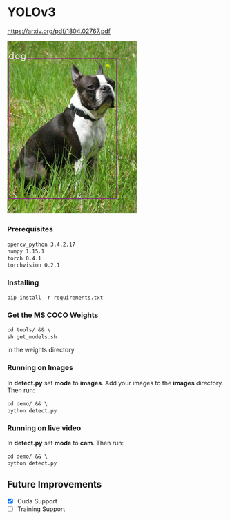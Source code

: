 # YOLOv3

https://arxiv.org/pdf/1804.02767.pdf

<img src="https://github.com/benjaminrwilson/yolov3/blob/master/results/Boston_Terrier_male.jpg" width="300">  

### Prerequisites

```
opencv_python 3.4.2.17
numpy 1.15.1
torch 0.4.1
torchvision 0.2.1
```

### Installing

```
pip install -r requirements.txt
```

### Get the MS COCO Weights

```
cd tools/ && \
sh get_models.sh
```

in the weights directory

### Running on Images

In **detect.py** set **mode** to **images**. Add your images to the **images** directory. Then run:

```
cd demo/ && \
python detect.py
```

### Running on live video

In **detect.py** set **mode** to **cam**. Then run:

```
cd demo/ && \
python detect.py
```

## Future Improvements

- [x] Cuda Support
- [ ] Training Support
